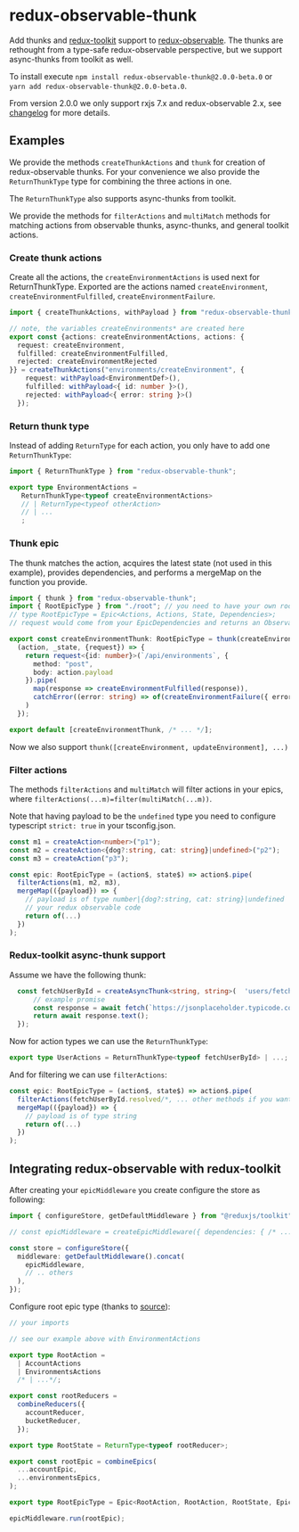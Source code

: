 # redux-observable-thunk
Add thunks and [redux-toolkit](https://redux-toolkit.js.org/) support to [redux-observable](https://redux-observable.js.org/). The thunks are rethought from a type-safe redux-observable perspective, but we support async-thunks from toolkit as well.

To install execute `npm install redux-observable-thunk@2.0.0-beta.0` or `yarn add redux-observable-thunk@2.0.0-beta.0`.

From version 2.0.0 we only support rxjs 7.x and redux-observable 2.x, see [changelog](CHANGELOG.md) for more details.

## Examples

We provide the methods `createThunkActions` and `thunk` for creation of redux-observable thunks. For your convenience we also provide the `ReturnThunkType` type for combining the three actions in one.

The `ReturnThunkType` also supports async-thunks from toolkit.

We provide the methods for `filterActions` and `multiMatch` methods for matching actions from observable thunks, async-thunks, and general toolkit actions.

### Create thunk actions
Create all the actions, the `createEnvironmentActions` is used next for ReturnThunkType. Exported are the actions named `createEnvironment`, `createEnvironmentFulfilled`, `createEnvironmentFailure`.
```typescript
import { createThunkActions, withPayload } from "redux-observable-thunk";

// note, the variables createEnvironments* are created here
export const {actions: createEnvironmentActions, actions: {
  request: createEnvironment, 
  fulfilled: createEnvironmentFulfilled, 
  rejected: createEnvironmentRejected
}} = createThunkActions("environments/createEnvironment", {
    request: withPayload<EnvironmentDef>(),
    fulfilled: withPayload<{ id: number }>(),
    rejected: withPayload<{ error: string }>()
  });
```

### Return thunk type
Instead of adding `ReturnType` for each action, you only have to add one `ReturnThunkType`:
```typescript
import { ReturnThunkType } from "redux-observable-thunk";

export type EnvironmentActions = 
   ReturnThunkType<typeof createEnvironmentActions>
   // | ReturnType<typeof otherAction>
   // | ...
   ;
```

### Thunk epic
The thunk matches the action, acquires the latest state (not used in this example), provides dependencies, and performs a mergeMap on the function you provide.

```typescript
import { thunk } from "redux-observable-thunk";
import { RootEpicType } from "./root"; // you need to have your own root epic type:
// type RootEpicType = Epic<Actions, Actions, State, Dependencies>;
// request would come from your EpicDependencies and returns an Observable otherwise you need to add from() from rxjs to wrap a promise

export const createEnvironmentThunk: RootEpicType = thunk(createEnvironment,
  (action, _state, {request}) => {
    return request<{id: number}>(`/api/environments`, {
      method: "post",
      body: action.payload
    }).pipe(
      map(response => createEnvironmentFulfilled(response)),
      catchError((error: string) => of(createEnvironmentFailure({ error })))
    )
  });

export default [createEnvironmentThunk, /* ... */];
```

Now we also support `thunk([createEnvironment, updateEnvironment], ...)`

### Filter actions
The methods `filterActions` and `multiMatch` will filter actions in your epics, where `filterActions(...m)=filter(multiMatch(...m))`.

Note that having payload to be the `undefined` type you need to configure typescript `strict: true` in your tsconfig.json.

```typescript
const m1 = createAction<number>("p1");
const m2 = createAction<{dog?:string, cat: string}|undefined>("p2");
const m3 = createAction("p3");

const epic: RootEpicType = (action$, state$) => action$.pipe(
  filterActions(m1, m2, m3),
  mergeMap(({payload}) => {
    // payload is of type number|{dog?:string, cat: string}|undefined
    // your redux observable code
    return of(...)
  })
);
```

### Redux-toolkit async-thunk support
Assume we have the following thunk:
```typescript
  const fetchUserById = createAsyncThunk<string, string>(  'users/fetchByIdStatus', async (userId, thunkAPI) => {    
      // example promise
      const response = await fetch(`https://jsonplaceholder.typicode.com/users/${userId}`);
      return await response.text();
  });
```
Now for action types we can use the `ReturnThunkType`:
```typescript
export type UserActions = ReturnThunkType<typeof fetchUserById> | ...;
```
And for filtering we can use `filterActions`:
```typescript
const epic: RootEpicType = (action$, state$) => action$.pipe(
  filterActions(fetchUserById.resolved/*, ... other methods if you want*/),
  mergeMap(({payload}) => {
    // payload is of type string
    return of(...)
  })
);
```


## Integrating redux-observable with redux-toolkit

After creating your `epicMiddleware` you create configure the store as following:
```typescript
import { configureStore, getDefaultMiddleware } from "@reduxjs/toolkit";

// const epicMiddleware = createEpicMiddleware({ dependencies: { /* ... */ }});

const store = configureStore({
  middleware: getDefaultMiddleware().concat(
    epicMiddleware,
    // .. others
  ),
});
```

Configure root epic type (thanks to [source](https://github.com/redux-observable/redux-observable/issues/706#issue-551917922)):
```typescript
// your imports

// see our example above with EnvironmentActions

export type RootAction =
  | AccountActions
  | EnvironmentsActions
  /* | ...*/;

export const rootReducers =
  combineReducers({
    accountReducer,
    bucketReducer,
  });

export type RootState = ReturnType<typeof rootReducer>;

export const rootEpic = combineEpics(
  ...accountEpic,
  ...environmentsEpics,
);

export type RootEpicType = Epic<RootAction, RootAction, RootState, EpicDependencies>;

epicMiddleware.run(rootEpic);
```
